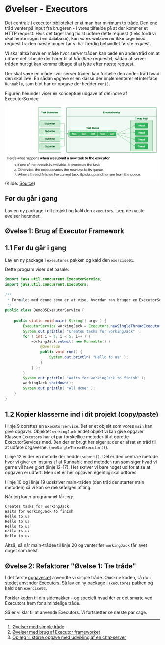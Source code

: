 # Øvelser - Executors

Det centrale i executor biblioteket er at man har minimum to tråde. Den ene tråd venter på input fra brugeren - i vores tilfælde på at der kommer et HTTP request. Hvis det tager lang tid at udføre dette request (f.eks fordi vi skal hente noget i en database), kan vores web server ikke tage imod request fra den næste bruger før vi har færdig behandlet første request.

Vi skal altså have en måde hvor server tråden kan bede en anden tråd om at udføre det arbejde der hører til at *håndtere* requestet, sådan at server tråden hurtigt kan komme tilbage til at lytte efter næste request.

Der skal være en måde hvor server tråden kan fortælle den anden tråd hvad den skal lave. En sådan opgave er en klasse der implementerer et interface `Runnable`, som blot har en opgave der hedder `run()`.

Figuren herunder viser en konceptuel udgave af det indre af ExecutorService:

![Executor](../img/executorservice.png)
(Kilde: [Source](https://www.baeldung.com/java-rejectedexecutionhandler))

## Før du går i gang

Lav en ny package i dit projekt og kald den `executors`. Læg de næste øvelser herunder.

## Øvelse 1: Brug af Executor Framework

## 1.1 Før du går i gang

Lav en ny package i `executores` pakken og kald den `exercise01`.

Dette program viser det basale:

```java
import java.util.concurrent.ExecutorService;
import java.util.concurrent.Executors;

/**
 * Formålet med denne demo er at vise, hvordan man bruger en ExecutorService med en enkelt tråd.
 */
public class Demo05ExecutorService {

    public static void main( String[] args ) {
        ExecutorService workingJack = Executors.newSingleThreadExecutor();
        System.out.println( "Creates tasks for workingJack" );
        for ( int i = 0; i < 5; i++ ) {
            workingJack.submit( new Runnable() {
                @Override
                public void run() {
                    System.out.println( "Hello to us" );
                }
            } );
        }
        System.out.println( "Waits for workingJack to finish" );
        workingJack.shutdown();
        System.out.println( "All done" );
    }
}
```

## 1.2 Kopier klasserne ind i dit projekt (copy/paste)

I linje 9 oprettes en `ExecutorService`. Det er et objekt som vores `main` kan give opgaver. Objektet `workingJack` er det objekt vi kan give opgaver. Klassen `Executors` har et par forskellige metoder til at oprette ExecutorServices med. Den der er brugt her siger at der er afsat en tråd til at udføre opgaverne. (`newSingleThreadExecutor()`).

I linje 12 er der en metode der hedder `submit()`. Det er den centrale metode hvor vi giver en instans af af Runnable med metoden run som siger hvad vi gerne vil have gjort (linje 12-17). Her skriver vi bare noget ud for at se at opgaven er udført. Men det er her opgaven egentlig skal udføres.

I linje 10 og i linje 19 udskriver main-tråden (den tråd der starter main metoden) så vi kan se rækkefølgen af ting.

Når jeg kører programmet får jeg:

```text
Creates tasks for workingJack
Waits for workingJack to finish
Hello to us
Hello to us
Hello to us
Hello to us
Hello to us
```

Altså, så når main-tråden til linje 20 og venter før `workingJack` får lavet noget som helst.

## Øvelse 2: Refaktorer ["Øvelse 1: Tre tråde"](./exercises_threads.md#%C3%B8velse-1-tre-tr%C3%A5de)

I det første [opgavesæt](./exercises_threads.md#%C3%B8velse-1-tre-tr%C3%A5de) anvendte vi simple tråde. Omskriv koden, så du i stedet anvender Executors. Så lav en ny package i `executores` pakken og kald den `exercise02`.

Forklar koden til din sidemakker - og specielt hvad der er det smarte ved Executors frem for almindelige tråde.

Så er vi klar til at anvende Executors. Vi fortsætter de næste par dage.

<hr/>

1. [Øvelser med simple tråde](./exercises_threads.md)
2. [Øvelser med brug af Executor frameworket](./exercises_executor.md)
3. [Oplæg til større opgave med udvikling af en chat-server](./exercises_chatserver.md)
